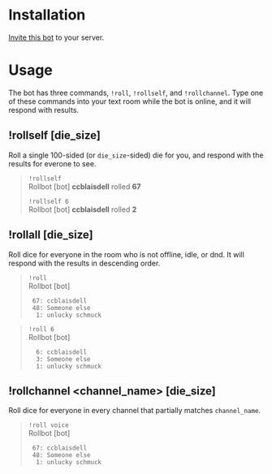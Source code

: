# Installation

[Invite this bot](https://discordapp.com/oauth2/authorize?client_id=511278542969896962&scope=bot) 
to your server.

# Usage

The bot has three commands, `!roll`, `!rollself`, and `!rollchannel`. Type one of these commands into your text room while the bot is online, and it will respond with results.

## !rollself [die_size]

Roll a single 100-sided (or `die_size`-sided) die for you, and respond with the results for everone to see.

> `!rollself`  
> Rollbot [bot] **ccblaisdell** rolled **67**
>
> `!rollself 6`  
> Rollbot [bot] **ccblaisdell** rolled **2**

## !rollall [die_size]

Roll dice for everyone in the room who is not offline, idle, or dnd. It will respond with
the results in descending order.

> `!roll`  
> Rollbot [bot]
> ```
>  67: ccblaisdell
>  48: Someone else
>   1: unlucky schmuck
> ```

> `!roll 6`  
> Rollbot [bot]
> ```
>   6: ccblaisdell
>   3: Someone else
>   1: unlucky schmuck
> ```

## !rollchannel &lt;channel_name&gt; [die_size]

Roll dice for everyone in every channel that partially matches `channel_name`.

> `!roll voice`  
> Rollbot [bot]
> ```
>  67: ccblaisdell
>  48: Someone else
>   1: unlucky schmuck
> ```
